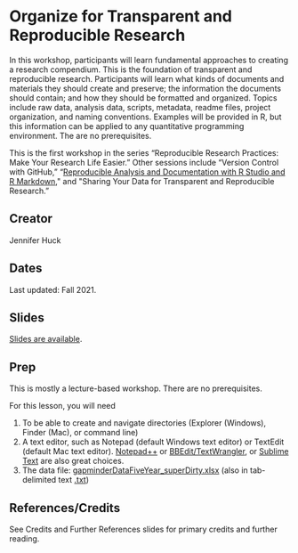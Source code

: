 # Organize for Transparent and Reproducible Research

In this workshop, participants will learn fundamental approaches to creating a research compendium. This is the foundation of transparent and reproducible research. Participants will learn what kinds of documents and materials they should create and preserve; the information the documents should contain; and how they should be formatted and organized. Topics include raw data, analysis data, scripts, metadata, readme files, project organization, and naming conventions. Examples will be provided in R, but this information can be applied to any quantitative programming environment. The are no prerequisites.

This is the first workshop in the series “Reproducible Research Practices: Make Your Research Life Easier.” Other sessions include “Version Control with GitHub,” “[Reproducible Analysis and Documentation with R Studio and R Markdown](https://github.com/jennhuck/reproAnalysis/)," and "Sharing Your Data for Transparent and Reproducible Research.”

## Creator
Jennifer Huck

## Dates
Last updated: Fall 2021.

## Slides

[Slides are available](https://jennhuck.github.io/organizeForRepro/slides/organizeForRepro.html).

## Prep

This is mostly a lecture-based workshop. There are no prerequisites.

For this lesson, you will need

1.	To be able to create and navigate directories (Explorer (Windows), Finder (Mac), or command line)
2.	A text editor, such as Notepad (default Windows text editor) or TextEdit (default Mac text editor).  [Notepad++](http://notepad-plus-plus.org/) or [BBEdit/TextWrangler](http://www.barebones.com/products/textwrangler/download.html), or [Sublime Text](https://www.sublimetext.com/) are also great choices.
3.	The data file: [gapminderDataFiveYear_superDirty.xlsx](https://reproducible-science-curriculum.github.io/organization-RR-Jupyter/data/gapminderDataFiveYear_superDirty.xlsx) (also in tab-delimited text [.txt](https://reproducible-science-curriculum.github.io/organization-RR-Jupyter/data/gapminderDataFiveYear_superDirty.txt))

## References/Credits

See Credits and Further References slides for primary credits and further reading.

